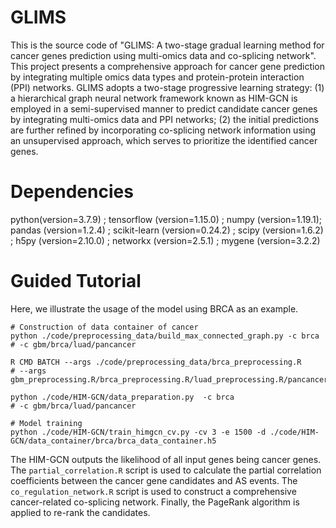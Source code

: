 # GLIMS
This is the source code of "GLIMS: A two-stage gradual learning method for cancer genes prediction using multi-omics data and co-splicing network". This project presents a comprehensive approach for cancer gene prediction by integrating multiple omics data types and protein-protein interaction (PPI) networks. GLIMS adopts a two-stage progressive learning strategy: (1) a hierarchical graph neural network framework known as HIM-GCN is employed in a semi-supervised manner to predict candidate cancer genes by integrating multi-omics data and PPI networks; (2) the initial predictions are further refined by incorporating co-splicing network information using an unsupervised approach, which serves to prioritize the identified cancer genes.

# Dependencies
python(version=3.7.9) ; 
tensorflow (version=1.15.0) ; numpy (version=1.19.1); pandas (version=1.2.4) ; scikit-learn (version=0.24.2) ; scipy (version=1.6.2) ; h5py (version=2.10.0) ; networkx (version=2.5.1) ; mygene (version=3.2.2)

# Guided Tutorial
Here, we illustrate the usage of the model using BRCA as an example.
```
# Construction of data container of cancer
python ./code/preprocessing_data/build_max_connected_graph.py -c brca
# -c gbm/brca/luad/pancancer

R CMD BATCH --args ./code/preprocessing_data/brca_preprocessing.R
# --args gbm_preprocessing.R/brca_preprocessing.R/luad_preprocessing.R/pancancer_preprocessing.R

python ./code/HIM-GCN/data_preparation.py  -c brca
# -c gbm/brca/luad/pancancer

# Model training
python ./code/HIM-GCN/train_himgcn_cv.py -cv 3 -e 1500 -d ./code/HIM-GCN/data_container/brca/brca_data_container.h5
```

The HIM-GCN outputs the likelihood of all input genes being cancer genes. The ```partial_correlation.R``` script is used to calculate the partial correlation coefficients between the cancer gene candidates and AS events. The ```co_regulation_network.R``` script is used to construct a comprehensive cancer-related co-splicing network. Finally, the PageRank algorithm is applied to re-rank the candidates.





